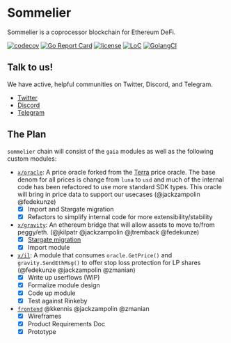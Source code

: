 # Sommelier

Sommelier is a coprocessor blockchain for Ethereum DeFi.

[![codecov](https://codecov.io/gh/peggyjv/sommelier/branch/main/graph/badge.svg)](https://codecov.io/gh/peggyjv/sommelier)
[![Go Report Card](https://goreportcard.com/badge/github.com/peggyjv/sommelier)](https://goreportcard.com/report/github.com/peggyjv/sommelier)
[![license](https://img.shields.io/github/license/peggyjv/sommelier.svg)](https://github.com/peggyjv/sommelier/blob/main/LICENSE)
[![LoC](https://tokei.rs/b1/github/peggyjv/sommelier)](https://github.com/peggyjv/sommelier)
[![GolangCI](https://golangci.com/badges/github.com/peggyjv/sommelier.svg)](https://golangci.com/r/github.com/peggyjv/sommelier)

## Talk to us!

We have active, helpful communities on Twitter, Discord, and Telegram.

* [Twitter](https://twitter.com/sommfinance)
* [Discord](https://discord.gg/gZzaPmDzUq)
* [Telegram](https://t.me/peggyvaults)

## The Plan

`sommelier` chain will consist of the `gaia` modules as well as the following custom modules:

* [`x/oracle`](https://github.com/peggyjv/sommelier/x/oracle): A price oracle forked from the [Terra](https://terra.money) price oracle. The base denom for all prices is change from `luna` to `usd` and much of the internal code has been refactored to use more standard SDK types. This oracle will bring in price data to support our usecases (@jackzampolin @fedekunze)
  * [x] Import and Stargate migration
  * [x] Refactors to simplify internal code for more extensibility/stability
* [`x/gravity`](https://github.com/cosmos/gravity-bridge/module/x/gravity): An ethereum bridge that will allow assets to move to/from peggy/eth. (@jkilpatr @jackzampolin @jtremback @fedekunze)
  * [x] [Stargate migration](https://github.com/althea-net/peggy/pull/120)
  * [x] Import module
* [`x/il`](https://github.com/peggyjv/sommelier/x/il): A module that consumes `oracle.GetPrice()` and `gravity.SendEthMsg()` to offer stop loss protection for LP shares (@fedekunze @jackzampolin @zmanian)
  * [x] Write up userflows (WIP)
  * [x] Formalize module design
  * [x] Code up module
  * [x] Test against Rinkeby
* [`frontend`](https://github.com/PeggyJV/frontend) @kkennis @jackzampolin @zmanian 
  * [x] Wireframes
  * [x] Product Requirements Doc
  * [x] Prototype
